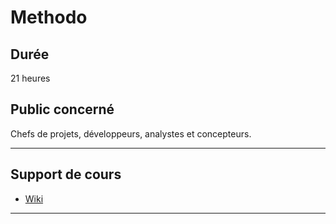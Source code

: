 # Methodo

## Durée

21 heures

## Public concerné

Chefs de projets, développeurs, analystes et concepteurs.

___

## Support de cours

* [Wiki](https://github.com/seeren-training/Methodo/wiki)

___